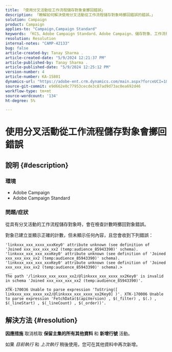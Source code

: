 ```yaml
---
title: 「使用分叉活動從工作流程儲存對象會擲回錯誤」
description: 「瞭解如何解決使用分叉活動從工作流程儲存對象時擲回錯誤的錯誤。」
solution: Campaign
product: Campaign
applies-to: "Campaign,Campaign Standard"
keywords: 「KCS、Adobe Campaign Standard、Adobe Campaign、儲存對象、工作流程、分叉活動、擲回錯誤、疑難排解」
resolution: Resolution
internal-notes: "CAMP-42133"
bug: false
article-created-by: Tanay Sharma .
article-created-date: "5/9/2024 12:21:37 PM"
article-published-by: Tanay Sharma .
article-published-date: "5/9/2024 12:25:12 PM"
version-number: 4
article-number: KA-15801
dynamics-url: "https://adobe-ent.crm.dynamics.com/main.aspx?forceUCI=1&pagetype=entityrecord&etn=knowledgearticle&id=5a2fa7ab-fe0d-ef11-9f89-000d3a345e57"
source-git-commit: e9d662e0c77953cecde3c87ad9d73ac0ea692d46
workflow-type: tm+mt
source-wordcount: '134'
ht-degree: 5%

---
```


# 使用分叉活動從工作流程儲存對象會擲回錯誤

## 說明 {#description}


### 環境

- Adobe Campaign
- Adobe Campaign Standard


### 問題/症狀

從具有分叉活動的工作流程儲存對象時，會在檢查計數時擲回對象錯誤。

對象已建立並顯示正確的計數，但未顯示任何內容，且您會收到下列錯誤：


```
'linkxxx_xxx_xxxx_xxxKey0' attribute unknown (see definition of 'Joined xxx_xxx_xxx_xx2 (temp:audience_85943390)' schema). 'linkxxx_xxx_xxx_xxxKey0' attribute unknown (see definition of 'Joined xxx_xxx_xxx_xx2 (temp:audience_85943390)' schema). 'linkxxx_xxx_xxx_xxxKey0' attribute unknown (see definition of 'Joined xxx_xxx_xxx_xx2 (temp:audience_85943390)' schema).>
 __
The path '/linkxxx_xxx_xxxx_xx2/@linkxxx_xxx_xxxx_xx2Key0' is invalid in schema 'Joined xxx_xxx_xxx_xx2 (temp:audience_85943390)'.
 __
XTK-170036 Unable to parse expression 'ToString([ linkxxx_xxx_xxxx_xx2/@linkxxx_xxx_xxxx_xx2Key0] )'. XTK-170006 Unable to parse expression 'FetchData($(apiVersion) , $(_filter) , $(.) , $(_lineStart) , $(_lineCount) , $(_order))'.
```



## 解決方法 {#resolution}


<b>因應措施</b>
取消核取 <b>保留主集的所有其他資料 </b>和 <b>新增行號</b> 活動。

如果 *目前執行* 和 *上次執行* 稍後使用，您可在其他資料中再次新增。
